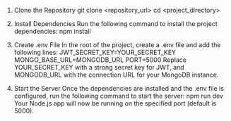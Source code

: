 1. Clone the Repository
git clone <repository_url>
cd <project_directory>
2. Install Dependencies
Run the following command to install the project dependencies:
npm install
3. Create .env File
In the root of the project, create a .env file and add the following lines:
JWT_SECRET_KEY=YOUR_SECRET_KEY
MONGO_BASE_URL=MONGODB_URL
PORT=5000
Replace YOUR_SECRET_KEY with a strong secret key for JWT, and MONGODB_URL with the connection URL for your MongoDB instance.

4. Start the Server
Once the dependencies are installed and the .env file is configured, run the following command to start the server:
npm run dev
Your Node.js app will now be running on the specified port (default is 5000).